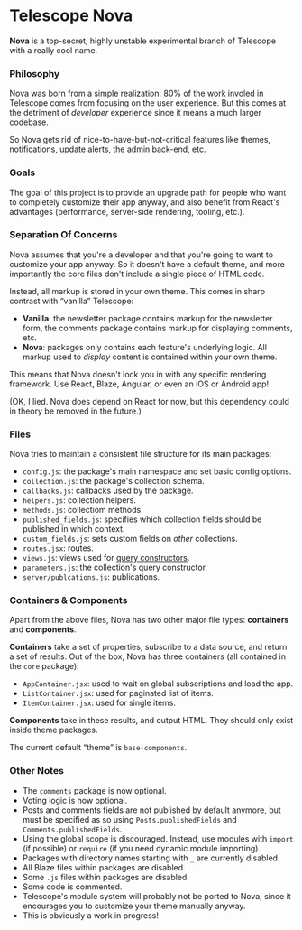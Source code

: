 # Telescope Nova

**Nova** is a top-secret, highly unstable experimental branch of Telescope with a really cool name. 

### Philosophy

Nova was born from a simple realization: 80% of the work involed in Telescope comes from focusing on the user experience. But this comes at the detriment of *developer* experience since it means a much larger codebase.

So Nova gets rid of nice-to-have-but-not-critical features like themes, notifications, update alerts, the admin back-end, etc.

### Goals

The goal of this project is to provide an upgrade path for people who want to completely customize their app anyway, and also benefit from React's advantages (performance, server-side rendering, tooling, etc.).

### Separation Of Concerns

Nova assumes that you're a developer and that you're going to want to customize your app anyway. So it doesn't have a default theme, and more importantly the core files don't include a single piece of HTML code. 

Instead, all markup is stored in your own theme. This comes in sharp contrast with “vanilla” Telescope:

- **Vanilla**: the newsletter package contains markup for the newsletter form, the comments package contains markup for displaying comments, etc.
- **Nova**: packages only contains each feature's underlying logic. All markup used to *display* content is contained within your own theme. 

This means that Nova doesn't lock you in with any specific rendering framework. Use React, Blaze, Angular, or even an iOS or Android app!

(OK, I lied. Nova does depend on React for now, but this dependency could in theory be removed in the future.)

### Files

Nova tries to maintain a consistent file structure for its main packages:

- `config.js`: the package's main namespace and set basic config options.
- `collection.js`: the package's collection schema.
- `callbacks.js`: callbacks used by the package.
- `helpers.js`: collection helpers.
- `methods.js`: collectiom methods.
- `published_fields.js`: specifies which collection fields should be published in which context.
- `custom_fields.js`: sets custom fields on *other* collections.
- `routes.jsx`: routes.
- `views.js`: views used for [query constructors](https://www.discovermeteor.com/blog/query-constructors/).
- `parameters.js`: the collection's query constructor.
- `server/publcations.js`: publications.

### Containers & Components

Apart from the above files, Nova has two other major file types: **containers** and **components**. 

**Containers** take a set of properties, subscribe to a data source, and return a set of results. Out of the box, Nova has three containers (all contained in the `core` package):

- `AppContainer.jsx`: used to wait on global subscriptions and load the app.
- `ListContainer.jsx`: used for paginated list of items.
- `ItemContainer.jsx`: used for single items. 

**Components** take in these results, and output HTML. They should only exist inside theme packages. 

The current default “theme” is `base-components`.

### Other Notes

- The `comments` package is now optional.
- Voting logic is now optional. 
- Posts and comments fields are not published by default anymore, but must be specified as so using `Posts.publishedFields` and `Comments.publishedFields`.
- Using the global scope is discouraged. Instead, use modules with `import` (if possible) or `require` (if you need dynamic module importing).
- Packages with directory names starting with `_` are currently disabled. 
- All Blaze files within packages are disabled.
- Some `.js` files within packages are disabled.
- Some code is commented. 
- Telescope's module system will probably not be ported to Nova, since it encourages you to customize your theme manually anyway. 
- This is obviously a work in progress! 